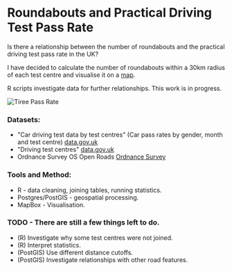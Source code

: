 # Roundabouts and Practical Driving Test Pass Rate

Is there a relationship between the number of roundabouts and the practical driving test pass rate in the UK?

I have decided to calculate the number of roundabouts within a 30km radius of each test centre and visualise it on a [map](http://www.popelnuh.com/roundabouts.html). 

R scripts investigate data for further relationships. This work is in progress.

![Tiree Pass Rate](https://github.com/popelnuh/uk-test-centres-pass-rate-rounabouts/blob/master/Images/pass_rate_tiree.PNG)


### Datasets:
* "Car driving test data by test centres" (Car pass rates by gender, month and test centre)
[data.gov.uk](https://www.gov.uk/government/statistical-data-sets/car-driving-test-data-by-test-centre)
* "Driving test centres"
[data.gov.uk](https://data.gov.uk/dataset/fe19beff-5716-4ca9-be58-027e56856b48/driving-test-centres)
* Ordnance Survey OS Open Roads
[Ordnance Survey](https://www.ordnancesurvey.co.uk/opendatadownload/products.html)


### Tools and Method:
* R - data cleaning, joining tables, running statistics.
* Postgres/PostGIS - geospatial processing.
* MapBox - Visualisation.

### TODO - There are still a few things left to do.
* (R) Investigate why some test centres were not joined.
* (R) Interpret statistics.
* (PostGIS) Use different distance cutoffs.
* (PostGIS) Investigate relationships with other road features.




